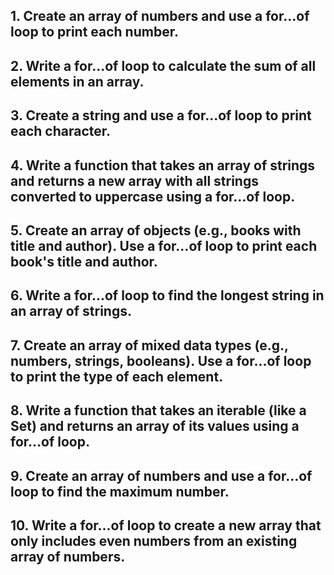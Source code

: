## 1. Create an array of numbers and use a for...of loop to print each number.

## 2. Write a for...of loop to calculate the sum of all elements in an array.

## 3. Create a string and use a for...of loop to print each character.

## 4. Write a function that takes an array of strings and returns a new array with all strings converted to uppercase using a for...of loop.

## 5. Create an array of objects (e.g., books with title and author). Use a for...of loop to print each book's title and author.

## 6. Write a for...of loop to find the longest string in an array of strings.

## 7. Create an array of mixed data types (e.g., numbers, strings, booleans). Use a for...of loop to print the type of each element. 

## 8. Write a function that takes an iterable (like a Set) and returns an array of its values using a for...of loop.

## 9. Create an array of numbers and use a for...of loop to find the maximum number.

## 10. Write a for...of loop to create a new array that only includes even numbers from an existing array of numbers.
